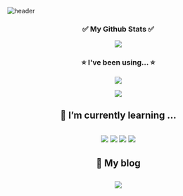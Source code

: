 ![header](https://capsule-render.vercel.app/api?type=waving&color=0:91c591,100:389738&height=380&section=header&text=Welcome!&fontSize=80)


<h3 align="center">✅ My Github Stats ✅</h3>
<p align="center">
<img align="center" src = "https://github-readme-stats.vercel.app/api?username=dohyeons&show_icons=true&theme=radical">
</p>
<h3 align="center">⭐ I've been using... ⭐</h3>
<p align="center">
 <img align="center" src="https://github-readme-stats.vercel.app/api/top-langs/?username=dohyeons&layout=compact&show_icons=ture&show_owner=ture&hide_title=ture&theme=nord" />
</p>


<p align="center">
 <img align="center" src="http://mazassumnida.wtf/api/v2/generate_badge?boj=dhs0603"/>
</p>


<h2 align ="center">🌱 I’m currently learning ... <h2>
<div align="center">
    <img src="https://img.shields.io/badge/HTML-orange?style=flat&logo=HTML5&logoColor=white"/>
    <img src="https://img.shields.io/badge/Javascript-yellow?style=flat&logo=JavaScript&logoColor=white"/>
    <img src="https://img.shields.io/badge/CSS3-blue?&style=flat&logo=css3&logoColor=white"/>
    <img src="https://img.shields.io/badge/React-61DAFB?style=flat&logo=React&logoColor=white"/>
</div>


<h2 align ="center">🌱 My blog <h2>
  
  <p  align ="center">
    <a href="https://velog.io/@ddhhss0603">
     <img  align ="center"  src="https://img.shields.io/badge/Velog-green?style=flat&logo=Velog&logoColor=white" />
    </a>
</p>
